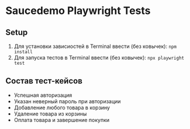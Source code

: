 # Saucedemo Playwright Tests

## Setup
1. Для установки зависиостей в Terminal ввести (без ковычек): `npm install`
2. Для запуска тестов в Terminal ввести (без ковычек): `npx playwright test`

## Состав тест-кейсов
- Успешная авторизация
- Указан неверный пароль при авторизации
- Добавление любого товара в корзину
- Удаление товара из корзины
- Оплата товара и завершение покупки